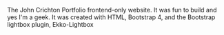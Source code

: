 The John Crichton Portfolio frontend-only website. It was fun to build and yes I'm a geek. It was created 
with HTML, Bootstrap 4, and the Bootstrap lightbox plugin, Ekko-Lightbox 